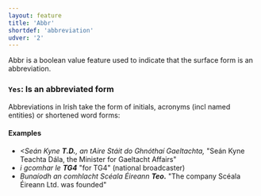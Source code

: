 ```yaml
---
layout: feature
title: 'Abbr'
shortdef: 'abbreviation'
udver: '2'
---
```


Abbr is a boolean value feature used to indicate that the surface form is an abbreviation.


### <a name="Yes">`Yes`</a>: Is an abbreviated form

Abbreviations in Irish take the form of initials, acronyms (incl named entities) or shortened word forms:

#### Examples

- _<Seán Kyne <b>T.D.</b>, an tAire Stáit do Ghnóthaí Gaeltachta,_ "Seán Kyne Teachta Dála, the Minister for Gaeltacht Affairs"
- _i gcomhar le <b>TG4</b>_ "for TG4" (national broadcaster)
- _Bunaíodh an comhlacht Scéala Éireann <b>Teo.</b>_ "The company Scéala Éireann Ltd. was founded"
<!-- Interlanguage links updated Po 6. listopadu 2023, 21:41:33 CET -->
